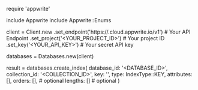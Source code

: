 require 'appwrite'

include Appwrite
include Appwrite::Enums

client = Client.new
    .set_endpoint('https://<REGION>.cloud.appwrite.io/v1') # Your API Endpoint
    .set_project('<YOUR_PROJECT_ID>') # Your project ID
    .set_key('<YOUR_API_KEY>') # Your secret API key

databases = Databases.new(client)

result = databases.create_index(
    database_id: '<DATABASE_ID>',
    collection_id: '<COLLECTION_ID>',
    key: '',
    type: IndexType::KEY,
    attributes: [],
    orders: [], # optional
    lengths: [] # optional
)
